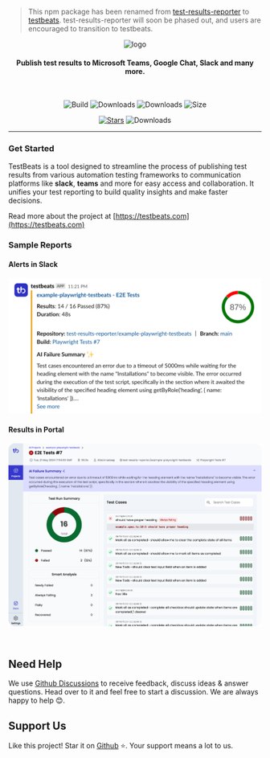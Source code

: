 > This npm package has been renamed from [test-results-reporter](https://www.npmjs.com/package/test-results-reporter) to [testbeats](https://www.npmjs.com/package/testbeats). test-results-reporter will soon be phased out, and users are encouraged to transition to testbeats.

<span align="center">

![logo](https://github.com/test-results-reporter/testbeats/raw/main/assets/logo.png)


#### Publish test results to Microsoft Teams, Google Chat, Slack and many more.

<br />

![Build](https://github.com/test-results-reporter/testbeats/workflows/Build/badge.svg?branch=main)
![Downloads](https://img.shields.io/npm/dt/test-results-reporter?logo=npm&label=downloads-old)
![Downloads](https://img.shields.io/npm/dt/testbeats?logo=npm)
![Size](https://img.shields.io/bundlephobia/minzip/testbeats)

[![Stars](https://img.shields.io/github/stars/test-results-reporter/testbeats?style=social)](https://github.com/test-results-reporter/testbeats/stargazers)
![Downloads](https://img.shields.io/github/downloads/test-results-reporter/testbeats/total?logo=github)

<hr>

</span>

### Get Started

TestBeats is a tool designed to streamline the process of publishing test results from various automation testing frameworks to communication platforms like **slack**, **teams** and more for easy access and collaboration. It unifies your test reporting to build quality insights and make faster decisions.

Read more about the project at [https://testbeats.com](https://testbeats.com)

### Sample Reports

#### Alerts in Slack

![testbeats-failure-summary](./assets/testbeats-slack-failure-summary.png)

#### Results in Portal

![testbeats-failure-summary](./assets/testbeats-failure-summary.png)

<br />

## Need Help

We use [Github Discussions](https://github.com/test-results-reporter/testbeats/discussions) to receive feedback, discuss ideas & answer questions. Head over to it and feel free to start a discussion. We are always happy to help 😊.

## Support Us

Like this project! Star it on [Github](https://github.com/test-results-reporter/testbeats) ⭐. Your support means a lot to us.
